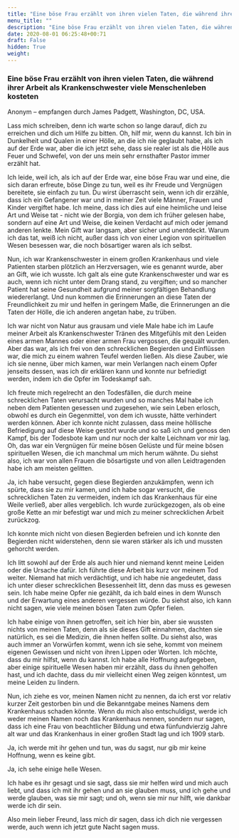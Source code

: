 ```yaml
---
title: "Eine böse Frau erzählt von ihren vielen Taten, die während ihrer Arbeit als Krankenschwester viele Menschenleben kosteten"
menu_title: ""
description: "Eine böse Frau erzählt von ihren vielen Taten, die während ihrer Arbeit als Krankenschwester viele Menschenleben kosteten"
date: 2020-08-01 06:25:48+00:71
draft: False
hidden: True
weight:
---
```

### Eine böse Frau erzählt von ihren vielen Taten, die während ihrer Arbeit als Krankenschwester viele Menschenleben kosteten

Anonym – empfangen durch James Padgett, Washington, DC, USA.

Lass mich schreiben, denn ich warte schon so lange darauf, dich zu erreichen und dich um Hilfe zu bitten. Oh, hilf mir, wenn du kannst. Ich bin in Dunkelheit und Qualen in einer Hölle, an die ich nie geglaubt habe, als ich auf der Erde war, aber die ich jetzt sehe, dass sie realer ist als die Hölle aus Feuer und Schwefel, von der uns mein sehr ernsthafter Pastor immer erzählt hat.

Ich leide, weil ich, als ich auf der Erde war, eine böse Frau war und eine, die sich daran erfreute, böse Dinge zu tun, weil es ihr Freude und Vergnügen bereitete, sie einfach zu tun. Du wirst überrascht sein, wenn ich dir erzähle, dass ich ein Gefangener war und in meiner Zeit viele Männer, Frauen und Kinder vergiftet habe. Ich meine, dass ich dies auf eine heimliche und leise Art und Weise tat - nicht wie der Borgia, von dem ich früher gelesen habe, sondern auf eine Art und Weise, die keinen Verdacht auf mich oder jemand anderen lenkte. Mein Gift war langsam, aber sicher und unentdeckt. Warum ich das tat, weiß ich nicht, außer dass ich von einer Legion von spirituellen Wesen besessen war, die noch bösartiger waren als ich selbst.

Nun, ich war Krankenschwester in einem großen Krankenhaus und viele Patienten starben plötzlich an Herzversagen, wie es genannt wurde, aber an Gift, wie ich wusste. Ich galt als eine gute Krankenschwester und war es auch, wenn ich nicht unter dem Drang stand, zu vergiften; und so mancher Patient hat seine Gesundheit aufgrund meiner sorgfältigen Behandlung wiedererlangt. Und nun kommen die Erinnerungen an diese Taten der Freundlichkeit zu mir und helfen in geringem Maße, die Erinnerungen an die Taten der Hölle, die ich anderen angetan habe, zu trüben.

Ich war nicht von Natur aus grausam und viele Male habe ich im Laufe meiner Arbeit als Krankenschwester Tränen des Mitgefühls mit den Leiden eines armen Mannes oder einer armen Frau vergossen, die gequält wurden. Aber das war, als ich frei von den schrecklichen Begierden und Einflüssen war, die mich zu einem wahren Teufel werden ließen. Als diese Zauber, wie ich sie nenne, über mich kamen, war mein Verlangen nach einem Opfer jenseits dessen, was ich dir erklären kann und konnte nur befriedigt werden, indem ich die Opfer im Todeskampf sah.

Ich freute mich regelrecht an den Todesfällen, die durch meine schrecklichen Taten verursacht wurden und so manches Mal habe ich neben dem Patienten gesessen und zugesehen, wie sein Leben erlosch, obwohl es durch ein Gegenmittel, von dem ich wusste, hätte verhindert werden können. Aber ich konnte nicht zulassen, dass meine höllische Befriedigung auf diese Weise gestört wurde und so saß ich und genoss den Kampf, bis der Todesbote kam und nur noch der kalte Leichnam vor mir lag. Oh, das war ein Vergnügen für meine bösen Gelüste und für meine bösen spirituellen Wesen, die ich manchmal um mich herum wähnte. Du siehst also, ich war von allen Frauen die bösartigste und von allen Leidtragenden habe ich am meisten gelitten.

Ja, ich habe versucht, gegen diese Begierden anzukämpfen, wenn ich spürte, dass sie zu mir kamen, und ich habe sogar versucht, die schrecklichen Taten zu vermeiden, indem ich das Krankenhaus für eine Weile verließ, aber alles vergeblich. Ich wurde zurückgezogen, als ob eine große Kette an mir befestigt war und mich zu meiner schrecklichen Arbeit zurückzog.

Ich konnte mich nicht von diesen Begierden befreien und ich konnte den Begierden nicht widerstehen, denn sie waren stärker als ich und mussten gehorcht werden.

Ich litt sowohl auf der Erde als auch hier und niemand kennt meine Leiden oder die Ursache dafür. Ich führte diese Arbeit bis kurz vor meinem Tod weiter. Niemand hat mich verdächtigt, und ich habe nie angedeutet, dass ich unter dieser schrecklichen Besessenheit litt, denn das muss es gewesen sein. Ich habe meine Opfer nie gezählt, da ich bald eines in dem Wunsch und der Erwartung eines anderen vergessen würde. Du siehst also, ich kann nicht sagen, wie viele meinen bösen Taten zum Opfer fielen.

Ich habe einige von ihnen getroffen, seit ich hier bin, aber sie wussten nichts von meinen Taten, denn als sie dieses Gift einnahmen, dachten sie natürlich, es sei die Medizin, die ihnen helfen sollte. Du siehst also, was auch immer an Vorwürfen kommt, wenn ich sie sehe, kommt von meinem eigenen Gewissen und nicht von ihren Lippen oder Worten. Ich möchte, dass du mir hilfst, wenn du kannst. Ich habe alle Hoffnung aufgegeben, aber einige spirituelle Wesen haben mir erzählt, dass du ihnen geholfen hast, und ich dachte, dass du mir vielleicht einen Weg zeigen könntest, um meine Leiden zu lindern.

Nun, ich ziehe es vor, meinen Namen nicht zu nennen, da ich erst vor relativ kurzer Zeit gestorben bin und die Bekanntgabe meines Namens dem Krankenhaus schaden könnte. Wenn du mich also entschuldigst, werde ich weder meinen Namen noch das Krankenhaus nennen, sondern nur sagen, dass ich eine Frau von beachtlicher Bildung und etwa fünfundvierzig Jahre alt war und das Krankenhaus in einer großen Stadt lag und ich 1909 starb.

Ja, ich werde mit ihr gehen und tun, was du sagst, nur gib mir keine Hoffnung, wenn es keine gibt.

Ja, ich sehe einige helle Wesen.

Ich habe es ihr gesagt und sie sagt, dass sie mir helfen wird und mich auch liebt, und dass ich mit ihr gehen und an sie glauben muss, und ich gehe und werde glauben, was sie mir sagt; und oh, wenn sie mir nur hilft, wie dankbar werde ich dir sein.

Also mein lieber Freund, lass mich dir sagen, dass ich dich nie vergessen werde, auch wenn ich jetzt gute Nacht sagen muss.
